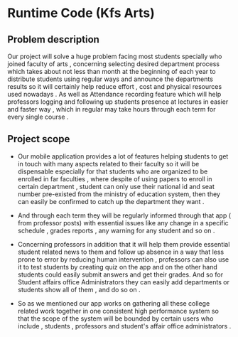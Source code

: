 # Runtime Code (Kfs Arts)

## Problem description

Our project will solve a huge problem facing most students specially who joined faculty of arts , concerning selecting desired department process which takes about not less than month at the beginning of each year to distribute students using regular ways and announce the departments results so it will certainly help reduce effort , cost and physical resources used nowadays .
As well as Attendance recording feature which will help professors logging and following up students presence at lectures in easier and faster way , which in regular may take hours through each term for every single course .  

## Project scope

* Our mobile application provides a lot of features helping students to get in touch with many aspects related to their faculty so it will be dispensable especially for that students who are organized to be enrolled in far faculties , where despite of using papers to enroll in certain department , student can only use their national id and seat number  pre-existed from the ministry of education system, then they can easily be confirmed to catch up the department they want .

* And through each term they will be regularly informed through that app ( from professor posts) with essential issues like any change in a specific schedule ,  grades reports , any warning for any student and so on .

* Concerning professors  in addition that it will help them provide essential student related news to them and follow up absence in a way that less prone to error by reducing human intervention , professors can also use it to test students by creating quiz on the app and on the other hand students could easily submit answers and get their grades.
And so for Student affairs office Administrators they can easily add departments or students show all of them , and do so on .

* So as we mentioned our app  works on gathering all these college related work together in one consistent high performance system so that  the scope of the system will be bounded by certain users who include , students , professors and student's affair office administrators .

